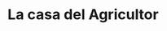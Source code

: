 ---
title: "La casa del Agricultor"
url: /quezaltepeque/la-casa-del-agricultor-2-avenida-norte/
shop: piezas de automóviles
---